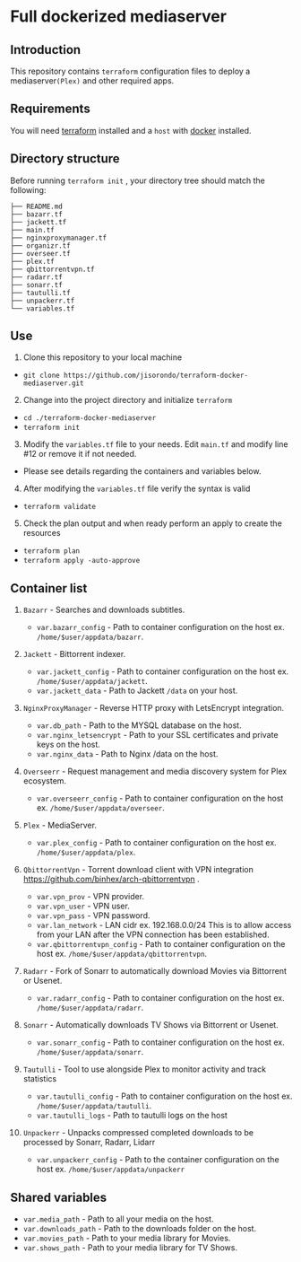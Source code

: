 # Full dockerized mediaserver

## Introduction

This repository contains `terraform` configuration files to deploy a mediaserver`(Plex)` and other required apps. 

## Requirements

You will need [terraform](https://www.terraform.io/downloads.html) installed and a `host` with [docker](https://docs.docker.com/engine/install/) installed.

## Directory structure

Before running `terraform init` , your directory tree should match the following:

```
├── README.md
├── bazarr.tf
├── jackett.tf
├── main.tf
├── nginxproxymanager.tf
├── organizr.tf
├── overseer.tf
├── plex.tf
├── qbittorrentvpn.tf
├── radarr.tf
├── sonarr.tf
├── tautulli.tf
├── unpackerr.tf
└── variables.tf
```

## Use

1) Clone this repository to your local machine
  - `git clone https://github.com/jisorondo/terraform-docker-mediaserver.git`

2) Change into the project directory and initialize `terraform`
  - `cd ./terraform-docker-mediaserver`
  - `terraform init`

3) Modify the `variables.tf` file to your needs. Edit `main.tf` and modify line #12 or remove it if not needed.
  - Please see details regarding the containers and variables below.

4) After modifying the `variables.tf` file verify the syntax is valid
  - `terraform validate`

5) Check the plan output and when ready perform an apply to create the resources
  - `terraform plan`
  - `terraform apply -auto-approve`

## Container list

1. `Bazarr` - Searches and downloads subtitles.
   - `var.bazarr_config` - Path to container configuration on the host ex. `/home/$user/appdata/bazarr`.

2. `Jackett` - Bittorrent indexer.
   - `var.jackett_config` - Path to container configuration on the host ex. `/home/$user/appdata/jackett`.
   - `var.jackett_data` - Path to Jackett `/data` on your host.

3. `NginxProxyManager` - Reverse HTTP proxy with LetsEncrypt integration.
   - `var.db_path` - Path to the MYSQL database on the host.
   - `var.nginx_letsencrypt` - Path to your SSL certificates and private keys on the host.
   - `var.nginx_data` - Path to Nginx /data on the host.

4. `Overseerr` - Request management and media discovery system for Plex ecosystem.
   - `var.overseerr_config` - Path to container configuration on the host ex. `/home/$user/appdata/overseer`.

5. `Plex` - MediaServer.
   - `var.plex_config` - Path to container configuration on the host ex. `/home/$user/appdata/plex`.

6. `QbittorrentVpn` - Torrent download client with VPN integration https://github.com/binhex/arch-qbittorrentvpn .
   - `var.vpn_prov` - VPN provider.
   - `var.vpn_user` - VPN user.
   - `var.vpn_pass` - VPN password.
   - `var.lan_network` - LAN cidr ex. 192.168.0.0/24 This is to allow access from your LAN after the VPN connection has been established.
   - `var.qbittorrentvpn_config` - Path to container configuration on the host ex. `/home/$user/appdata/qbittorrentvpn`.

7. `Radarr` - Fork of Sonarr to automatically download Movies via Bittorrent or Usenet.
   - `var.radarr_config` - Path to container configuration on the host ex. `/home/$user/appdata/radarr`.

8. `Sonarr` - Automatically downloads TV Shows via Bittorrent or Usenet.
   - `var.sonarr_config` - Path to container configuration on the host ex. `/home/$user/appdata/sonarr`.

9. `Tautulli` - Tool to use alongside Plex to monitor activity and track statistics
   - `var.tautulli_config` - Path to container configuration on the host ex. `/home/$user/appdata/tautulli`.
   - `var.tautulli_logs` - Path to tautulli logs on the host

10. `Unpackerr` - Unpacks compressed completed downloads to be processed by Sonarr, Radarr, Lidarr
    - `var.unpackerr_config` - Path to the container configuration on the host ex. `/home/$user/appdata/unpackerr`

## Shared variables

* `var.media_path` - Path to all your media on the host.
* `var.downloads_path` - Path to the downloads folder on the host.
* `var.movies_path` - Path to your media library for Movies.
* `var.shows_path` - Path to your media library for TV Shows.
